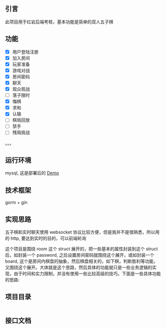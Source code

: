 ## 引言

此项目用于红岩后端考核，基本功能是简单的双人五子棋

## 功能

- [x] 用户登陆注册
- [x] 加入房间
- [x] 玩家准备
- [x] 游戏对战
- [x] 房间密码
- [x] 聊天
- [x] 观众观战
- [ ] 落子限时
- [x] 悔棋
- [x] 求和
- [x] 认输
- [ ] 棋局回放
- [ ] 禁手
- [ ] 残局挑战

。。。

## 运行环境

mysql,  这是部署后的 [Demo]()

## 技术框架

gorm + gin

## 实现思路

五子棋和实时聊天使用 websocket 协议比较方便，但是我并不是很熟悉，所以用的 http, 要达到实时的目的，可以前端轮询

这个项目是围绕 room 这个 struct 展开的，把一些基本的属性封装到这个 struct 后，如封装一个 password, 之后设置房间密码就围绕这个展开，或如封装一个 board, 这个是房间内棋盘的抽象，然后棋盘相关的，如下棋，判断胜利等功能，又围绕这个展开。大体就是这个思路，然后具体的功能就只是一些业务逻辑的实现，由于时间和实力限制，并没有使用一些比较高级的技巧。下面是一些具体功能的思路:

## 项目目录

```

```



## 接口文档

